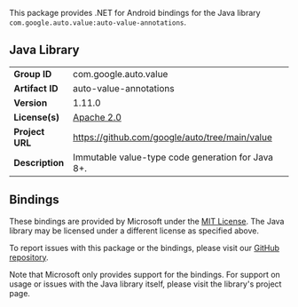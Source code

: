 This package provides .NET for Android bindings for the Java library `com.google.auto.value:auto-value-annotations`.

## Java Library

| | |
|-|-|
| **Group ID** | com.google.auto.value |
| **Artifact ID** | auto-value-annotations |
| **Version** | 1.11.0 |
| **License(s)** | [Apache 2.0](http://www.apache.org/licenses/LICENSE-2.0.txt) |
| **Project URL** | https://github.com/google/auto/tree/main/value |
| **Description** | &#xA;    Immutable value-type code generation for Java 8&#x2B;.&#xA;   |

## Bindings

These bindings are provided by Microsoft under the [MIT License](https://opensource.org/licenses/MIT). The Java
library may be licensed under a different license as specified above.

To report issues with this package or the bindings, please visit our [GitHub repository](https://aka.ms/android-libraries).

Note that Microsoft only provides support for the bindings. For support on
usage or issues with the Java library itself, please visit the library's project page.
